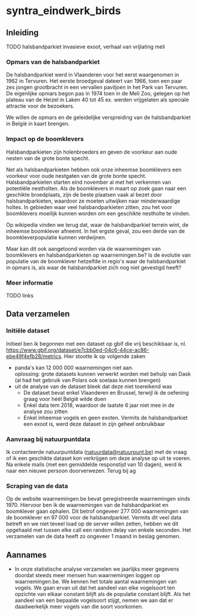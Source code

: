 # syntra_eindwerk_birds

## Inleiding
TODO
halsbandparkiet invasieve exoot, verhaal van vrijlating meli

### Opmars van de halsbandparkiet
De halsbandparkiet werd in Vlaanderen voor het eerst waargenomen in 1962 in Tervuren. Het eerste broedgeval dateert van 1966, toen een paar zes jongen grootbracht in een vervallen paviljoen in het Park van Tervuren. 
De eigenlijke opmars begon pas in 1974 toen in de Meli Zoo, gelegen op het plateau van de Heizel in Laken 40 tot 45 ex. werden vrijgelaten als speciale attractie voor de bezoekers.

We willen de opmars en de geleidelijke verspreiding van de halsbandparkiet in België in kaart brengen.

### Impact op de boomklevers
Halsbandparkieten zijn holenbroeders en geven de voorkeur aan oude nesten van de grote bonte specht. 

Net als halsbandparkieten hebben ook onze inheemse boomklevers een voorkeur voor oude nestgaten van de grote bonte specht. 
Halsbandparkieten starten eind november al met het verkennen van potentiële nestholten. Als de boomklevers in maart op zoek gaan naar een geschikte broedplaats, zijn de beste plaatsen vaak al bezet door halsbandparkieten, waardoor ze moeten uitwijken naar minderwaardige holtes. 
In gebieden waar veel halsbandparkieten zitten, zou het voor boomklevers moeilijk kunnen worden om een geschikte nestholte te vinden.

Op wikipedia vinden we terug dat, waar de halsbandparkiet terrein wint, de inheemse boomklever afneemt. In het ergste geval, zou een derde van de boomkleverpopulatie kunnen verdwijnen.

Maar kan dit ook aangetoond worden via de waarnemingen van boomklevers en halsbandparkieten op waarnemingen.be?
Is de evolutie van populatie van de boomklever hetzelfde in regio's waar de halsbandparkiet in opmars is, als waar de halsbandparkiet zich nog niet gevestigd heeft?

### Meer informatie
TODO links

## Data verzamelen
### Initiële dataset
Initieel ben ik begonnen met een dataset op gbif die vrij beschikbaar is, nl. https://www.gbif.org/dataset/e7cbb0ed-04c6-44ce-ac86-ebe49f4efb28/metrics.
Hier stootte ik op volgende zaken
- panda's kan 12 000 000 waarnemingen niet aan. </br>
oplossing: grote datasets kunnen verwerkt worden met behulp van Dask (al had het gebruik van Polars ook soelaas kunnen brengen)
- uit de analyse van de dataset bleek dat deze niet toereikend was
    - De dataset bevat enkel Vlaanderen en Brussel, terwijl ik de oefening graag voor héél België wilde doen
    - Enkel data tem 2018, waardoor de laatste 6 jaar niet mee in de analyse zou zitten
    - Enkel inheemse vogels en geen exoten. Vermits de halsbandparkiet een exoot is, werd deze dataset in zijn geheel onbruikbaar

### Aanvraag bij natuurpuntdata
Ik contacteerde natuurpuntdata (natuurdata@natuurpunt.be) met de vraag of ik een geschikte dataset kon verkrijgen om deze analyse op uit te voeren.
Na enkele mails (met een gemiddelde responstijd van 10 dagen), werd ik naar een nieuwe persoon doorverwezen. Terug bij ag

### Scraping van de data
Op de website waarnemingen.be bevat geregistreerde waarnemingen sinds 1970. 
Hiervoor ben ik de waarnemingen van de halsbandparkiet en boomklever gaan ophalen. 
Dit betrof ongeveer 277 000 waarnemingen van de boomklever en 97 000 voor de halsbandparkiet. 
Vermits dit veel data betreft en we niet teveel load op de server willen zetten, hebben we dit opgehaald met tussen elke call een random delay van enkele seconden.
Het verzamelen van de data heeft zo ongeveer 1 maand in beslag genomen.

## Aannames
- In onze statistische analyse verzamelen we jaarlijks meer gegevens doordat steeds meer mensen hun waarnemingen loggen op waarnemingen.be. We kennen het totale aantal waarnemingen van vogels. We gaan ervan uit dat het aandeel van elke vogelsoort ten opzichte van elkaar constant blijft als de populatie constant blijft. Als het aandeel van een bepaalde vogelsoort stijgt, nemen we aan dat er daadwerkelijk meer vogels van die soort voorkomen.




